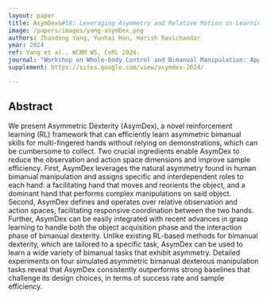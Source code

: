 ```yaml
---
layout: paper
title: AsymDex&#58; Leveraging Asymmetry and Relative Motion in Learning Bimanual Dexterity
image: /papers/images/yang-asymDex.png
authors: Zhaodong Yang, Yunhai Han, Harish Ravichandar
year: 2024
ref: Yang et al., WCBM WS, CoRL 2024.
journal: "Workshop on Whole-body Control and Bimanual Manipulation: Applications in Humanoids and Beyond, Conference on Robot Learning (CoRL)"
supplement: https://sites.google.com/view/asymdex-2024/

---
```


## Abstract

We present Asymmetric Dexterity (AsymDex), a novel reinforcement learning (RL) framework that can efficiently learn asymmetric bimanual skills for multi-fingered hands without relying on demonstrations, which can be cumbersome to collect. Two crucial ingredients enable AsymDex to reduce the observation and action space dimensions and improve sample efficiency. First, AsymDex leverages the natural asymmetry found in human bimanual manipulation and assigns specific and interdependent roles to each hand: a facilitating hand that moves and reorients the object, and a dominant hand that performs complex manipulations on said object. Second, AsymDex defines and operates over relative observation and action spaces, facilitating responsive coordination between the two hands. Further, AsymDex can be easily integrated with recent advances in grasp learning to handle both the object acquisition phase and the interaction phase of bimanual dexterity. Unlike existing RL-based methods for bimanual dexterity, which are tailored to a specific task, AsymDex can be used to learn a wide variety of bimanual tasks that exhibit asymmetry. Detailed experiments on four simulated asymmetric bimanual dexterous manipulation tasks reveal that AsymDex consistently outperforms strong baselines that challenge its design choices, in terms of success rate and sample efficiency.